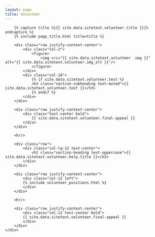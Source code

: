 ```yaml
---
layout: page
title: Volunteer
---
```

<section class="page-section" id="{{ site.data.sitetext.volunteer.section | default: "volunteer" }}">
    <div class="container">

        {% capture title %}{{ site.data.sitetext.volunteer.title }}{% endcapture %}
        {% include page_title.html title=title %}

        <div class="row justify-content-center">
            <div class="col-2">
                <figure>
                    <img src="{{ site.data.sitetext.volunteer .img }}" alt="{{ site.data.sitetext.volunteer.img_alt }}"/>
                </figure>
            </div>
            <div class="col-10">
                {% if site.data.sitetext.volunteer.text %}
                <h3 class="section-subheading text-muted">{{ site.data.sitetext.volunteer.text }}</h3>
                {% endif %}
            </div>
        </div>

        <div class="row justify-content-center">
            <div class="text-center bold">
                {{ site.data.sitetext.volunteer.final-appeal }}
            </div>
        </div>

        <hr/>

        <div class="row">
            <div class="col-lg-12 text-center">
                <h2 class="section-heading text-uppercase">{{ site.data.sitetext.volunteer.help.title }}</h2>
            </div>
        </div>

        <div class="row justify-content-center">
            <div class="col-12 left">
            {% include volunteer_positions.html %}
            </div>
        </div>

        <hr/>

        <div class="row justify-content-center">
            <div class="col-12 text-center bold">
            {{ site.data.sitetext.volunteer.final-appeal }}
            </div>
        </div>
    </div>
</section>
